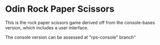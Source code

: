 #  Odin Rock Paper Scissors

This is the rock paper scissors game derived off from the console-bases version, which includes a user interface.

The console version can be assessed at "rps-console" branch"
